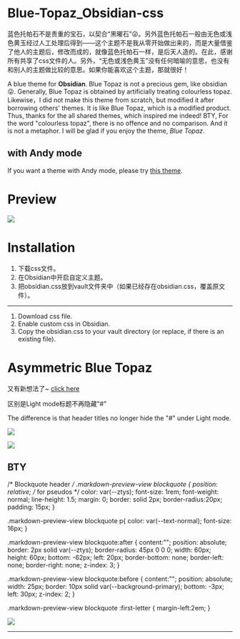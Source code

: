 # Blue-Topaz_Obsidian-css

蓝色托帕石不是贵重的宝石，以契合“黑曜石”😜。另外蓝色托帕石一般由无色或浅色黄玉经过人工处理后得到——这个主题不是我从零开始做出来的，而是大量借鉴了他人的主题后，修改而成的，就像蓝色托帕石一样，是后天人造的。在此，感谢所有共享了css文件的人。另外，“无色或浅色黄玉”没有任何暗喻的意思，也没有和别人的主题做比较的意思。如果你能喜欢这个主题，那就很好！

A blue theme for **Obsidian**. Blue Topaz is not a precious gem, like obsidian😜. Generally, Blue Topaz is obtained by artificially treating colourless topaz. Likewise，I did not make this theme from scratch, but modified it after borrowing others' themes. It is like Blue Topaz, which is a modified product. Thus, thanks for the all shared themes, which inspired me indeed! BTY, For the word "colourless topaz", there is no offence and no comparison. And it is not a metaphor. I will be glad if you enjoy the theme, *Blue Topaz*.

## with Andy mode
If you want a theme with Andy mode, please try [this theme](https://github.com/whyt-byte/Blue-Topaz-with-Andy-mode_Obsidian_css).

# Preview
![](https://github.com/whyt-byte/Blue-Topaz_Obsidian-css/blob/master/preview_Blue%20Topaz.png?raw=true)

# Installation
1. 下载css文件。
2. 在Obsidian中开启自定义主题。
3. 把obsidian.css放到vault文件夹中（如果已经存在obsidian.css，覆盖原文件）。
---
1. Download css file.
2. Enable custom css in Obsidian.
3. Copy the obsidian.css to your vault directory (or replace, if there is an existing file).

# Asymmetric Blue Topaz
又有新想法了~ [click here](https://github.com/whyt-byte/Blue-Topaz_Obsidian-css/tree/master/Asymmetric%20Blue%20Topaz)

区别是Light mode标题不再隐藏"#"

The difference is that header titles no longer hide the "#" under Light mode. 

![](https://github.com/whyt-byte/Blue-Topaz_Obsidian-css/blob/master/Asymmetric%20Blue%20Topaz_1.png?raw=true)

![](https://github.com/whyt-byte/Blue-Topaz_Obsidian-css/blob/master/Asymmetric%20Blue%20Topaz/ABT.png?raw=true)


## BTY
/* Blockquote header */
.markdown-preview-view blockquote {
   position: relative; /* for pseudos */
   color: var(--ztys);
   font-size: 1rem;
   font-weight: normal;
   line-height: 1.5;
   margin: 0;
   border: solid 2px;
   border-radius:20px;
   padding: 15px;
}

.markdown-preview-view blockquote p{
  color: var(--text-normal);
  font-size: 16px;
}

.markdown-preview-view blockquote:after {
   content:"";
   position: absolute;
   border: 2px solid var(--ztys);
   border-radius: 45px 0 0 0;
   width: 60px;
   height: 60px;
   bottom: -62px;
   left: 20px;
   border-bottom: none;
   border-left: none;
   border-right: none;
   z-index: 3; 
}

.markdown-preview-view blockquote:before {
   content:"";
   position: absolute;
   width: 25px;
   border: 10px solid var(--background-primary);
   bottom: -3px;
   left: 30px;
   z-index: 2;
}

.markdown-preview-view blockquote :first-letter {
 margin-left:2em;
}

![](https://github.com/whyt-byte/Blue-Topaz_Obsidian-css/blob/master/blockquote.jpg?raw=true)

---
